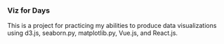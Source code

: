 ### Viz for Days

This is a project for practicing my abilities to produce data visualizations using d3.js, seaborn.py, matplotlib.py, Vue.js, and React.js. 